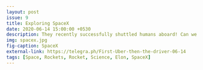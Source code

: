 ```yaml
---
layout: post
issue: 9
title: Exploring SpaceX 
date: 2020-06-14 15:00:00 +0530
description: They recently successfully shuttled humans aboard! Can we talk about it?
img: spacex.jpg
fig-caption: SpaceX
external-link: https://telegra.ph/First-Uber-then-the-driver-06-14
tags: [Space, Rockets, Rocket, Science, Elon, SpaceX]
---
```

